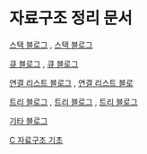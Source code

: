 # 자료구조 정리 문서

[스택 블로그](https://blog.naver.com/zetmond/223060954050) ,
[스택 블로그](https://blog.naver.com/zetmond/223068692288)

[큐 블로그](https://blog.naver.com/zetmond/223067194390) , 
[큐 블로그](https://blog.naver.com/zetmond/223073746795)

[연결 리스트 블로그](https://blog.naver.com/zetmond/223095854280) , 
[연결 리스트 블로](https://blog.naver.com/zetmond/223106408192)

[트리 블로그](https://blog.naver.com/zetmond/223114769545) , 
[트리 블로그](https://blog.naver.com/zetmond/223119287839) , 
[트리 블로그](https://blog.naver.com/zetmond/223120774157)

[기타 블로그](https://blog.naver.com/zetmond/223124279960)

[C 자료구조 기초](https://github.com/CharmStrange/Study/issues/5)

